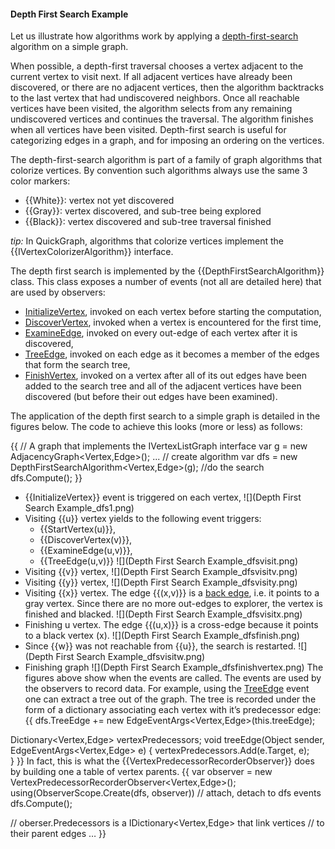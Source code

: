 #### Depth First Search Example

Let us illustrate how algorithms work by applying a [depth-first-search](http://en.wikipedia.org/wiki/Depth-first_search.md) algorithm on a simple graph. 

When possible, a depth-first traversal chooses a vertex adjacent to the current vertex to visit next. If all adjacent vertices have already been discovered, or there are no adjacent vertices, then the algorithm backtracks to the last vertex that had undiscovered neighbors. Once all reachable vertices have been visited, the algorithm selects from any remaining undiscovered vertices and continues the traversal. The algorithm finishes when all vertices have been visited. 
Depth-first search is useful for categorizing edges in a graph, and for imposing an ordering on the vertices. 

The depth-first-search algorithm is part of a family of graph algorithms that colorize vertices. By convention such algorithms always use the same 3 color markers:
* {{White}}: vertex not yet discovered 
* {{Gray}}: vertex discovered, and sub-tree being explored 
* {{Black}}: vertex discovered and sub-tree traversal finished 

_tip:_ In QuickGraph, algorithms that colorize vertices implement the {{IVertexColorizerAlgorithm}} interface.

The depth first search is implemented by the {{DepthFirstSearchAlgorithm}} class. This class exposes a number of events (not all are detailed here) that are used by observers:

* [InitializeVertex](InitializeVertex.md), invoked on each vertex before starting the computation,
* [DiscoverVertex](DiscoverVertex.md), invoked when a vertex is encountered for the first time, 
* [ExamineEdge](ExamineEdge.md), invoked on every out-edge of each vertex after it is discovered, 
* [TreeEdge](TreeEdge.md), invoked on each edge as it becomes a member of the edges that form the search tree, 
* [FinishVertex](FinishVertex.md), invoked on a vertex after all of its out edges have been added to the search tree and all of the adjacent vertices have been discovered (but before their out edges have been examined). 

The application of the depth first search to a simple graph is detailed in the figures below. The code to achieve this looks (more or less) as follows:

{{
// A graph that implements the IVertexListGraph interface
var g = new AdjacencyGraph<Vertex,Edge>();
...
// create algorithm
var dfs = new DepthFirstSearchAlgorithm<Vertex,Edge>(g);
//do the search
dfs.Compute();
}}

* {{InitializeVertex}} event is triggered on each vertex, 
![](Depth First Search Example_dfs1.png)
* Visiting {{u}} vertex yields to the following event triggers: 
	* {{StartVertex(u)}}, 
	* {{DiscoverVertex(v)}}, 
	* {{ExamineEdge(u,v)}}, 
	* {{TreeEdge(u,v)}}
![](Depth First Search Example_dfsvisit.png) 
* Visiting {{v}} vertex, 
![](Depth First Search Example_dfsvisitv.png)
* Visiting {{y}} vertex, 
![](Depth First Search Example_dfsvisity.png)
* Visiting {{x}} vertex. The edge {{(x,v)}} is a [back edge](back-edge.md), i.e. it points to a gray vertex. Since there are no more out-edges to explorer, the vertex is finished and blacked.
![](Depth First Search Example_dfsvisitx.png)
* Finishing u vertex.  The edge {{(u,x)}} is a cross-edge because it points to a black vertex (x).
![](Depth First Search Example_dfsfinish.png)
* Since {{w}} was not reachable from {{u}}, the search is restarted. 
![](Depth First Search Example_dfsvisitw.png)
* Finishing graph 
![](Depth First Search Example_dfsfinishvertex.png)
 The figures above show when the events are called. The events are used by the observers to record data. For example, using the [TreeEdge](TreeEdge.md) event one can extract a tree out of the graph. The tree is recorded under the form of a dictionary associating each vertex with it’s predecessor edge:
{{
dfs.TreeEdge += new EdgeEventArgs<Vertex,Edge>(this.treeEdge);

Dictionary<Vertex,Edge> vertexPredecessors;
void treeEdge(Object sender, EdgeEventArgs<Vertex,Edge> e)
{
    vertexPredecessors.Add(e.Target, e);    
}
}}
In fact, this is what the {{VertexPredecessorRecorderObserver}} does by building  one a table of vertex parents.
{{
var observer =  new VertexPredecessorRecorderObserver<Vertex,Edge>();
using(ObserverScope.Create(dfs, observer)) // attach, detach to dfs events
    dfs.Compute();

// oberser.Predecessors is a IDictionary<Vertex,Edge> that link vertices
// to their parent edges
…
}}